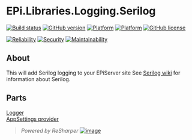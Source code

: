 # EPi.Libraries.Logging.Serilog

[![Build status](https://ci.appveyor.com/api/projects/status/dc0ds3aafwfui3a3/branch/master?svg=true)](https://ci.appveyor.com/project/jstemerdink/epi-libraries-logging-serilog/branch/master)
[![GitHub version](https://badge.fury.io/gh/jstemerdink%2FEPi.Libraries.Logging.Serilog.svg)](http://badge.fury.io/gh/jstemerdink%2FEPi.Libraries.Logging.Serilog)
[![Platform](https://img.shields.io/badge/platform-.NET%204.6.1-blue.svg?style=flat)](https://msdn.microsoft.com/en-us/library/w0x726c2%28v=vs.110%29.aspx)
[![Platform](https://img.shields.io/badge/EPiServer-%2011.0.0-orange.svg?style=flat)](http://world.episerver.com/cms/)
[![GitHub license](https://img.shields.io/badge/license-MIT%20license-blue.svg?style=flat)](LICENSE)


[![Reliability](https://sonarcloud.io/api/project_badges/measure?project=jstemerdink:EPi.Libraries.Logging.Serilog&metric=reliability_rating)](https://sonarcloud.io/component_measures?id=jstemerdink%3AEPi.Libraries.Logging.Serilog&metric=Reliability)
[![Security](https://sonarcloud.io/api/project_badges/measure?project=jstemerdink:EPi.Libraries.Logging.Serilog&metric=security_rating)](https://sonarcloud.io/component_measures?id=jstemerdink%3AEPi.Libraries.Logging.Serilog&metric=Security)
[![Maintainability](https://sonarcloud.io/api/project_badges/measure?project=jstemerdink%3AEPi.Libraries.Logging.Serilog&metric=sqale_rating)](https://sonarcloud.io/component_measures?id=jstemerdink%3AEPi.Libraries.Logging.Serilog&metric=Maintainability)


## About
This will add Serilog logging to your EPiServer site
See [Serilog wiki](https://github.com/serilog/serilog/wiki/) for information about Serilog.

## Parts
[Logger](EPi.Libraries.Logging.Serilog/README.md)  
[AppSettings provider](EPi.Libraries.Logging.Serilog.AppSettings/README.md)  


> *Powered by ReSharper*
> [![image](https://i0.wp.com/jstemerdink.files.wordpress.com/2017/08/logo_resharper.png)](http://jetbrains.com)